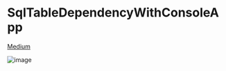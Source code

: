 # SqlTableDependencyWithConsoleApp

[Medium](https://dincersipka.medium.com/konsol-uygulamas%C4%B1-%C3%BCzerinde-sql-table-dependency-19b5c3c1e7e2)

![image](https://user-images.githubusercontent.com/57047998/226103539-a42ed220-0f19-4152-ba5e-78b0eb88e6ee.png)
